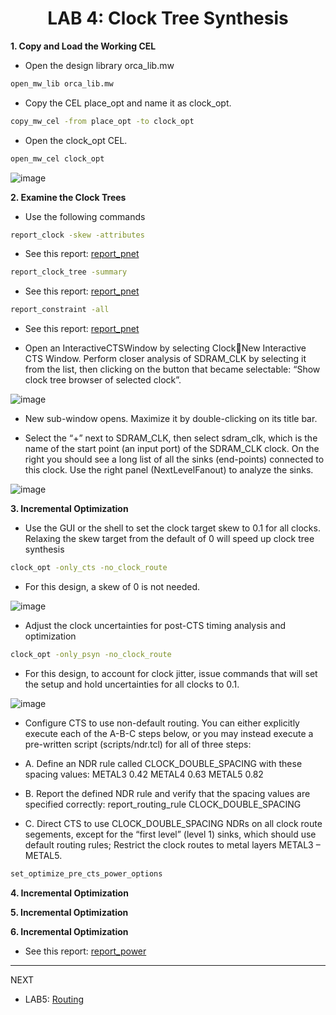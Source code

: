 <div align="center">

<h1>LAB 4: Clock Tree Synthesis</h1>
</div>


**1. Copy and Load the Working CEL** 

- Open the design library orca_lib.mw

```bash
open_mw_lib orca_lib.mw
```

- Copy the CEL place_opt and name it as clock_opt.
```bash
copy_mw_cel -from place_opt -to clock_opt
```


- Open the clock_opt CEL.
```bash
open_mw_cel clock_opt
```


![image](https://github.com/trong420/icc/assets/90754954/f1fa6c2e-0889-490d-a84b-acb67fe1589d)




**2. Examine the Clock Trees** 

- Use the following commands

```bash
report_clock -skew -attributes
```
- See this report: [report_pnet](https://github.com/trong420/icc/blob/main/lab3_placement/pnet.txt)

```bash
report_clock_tree -summary
```
- See this report: [report_pnet](https://github.com/trong420/icc/blob/main/lab3_placement/pnet.txt)

```bash
report_constraint -all
```
- See this report: [report_pnet](https://github.com/trong420/icc/blob/main/lab3_placement/pnet.txt)

- Open an InteractiveCTSWindow by selecting ClockNew Interactive CTS Window. Perform closer analysis of SDRAM_CLK by selecting it from the list, then clicking on the button that became selectable: “Show clock tree browser of selected clock”.

![image](https://github.com/trong420/icc/assets/90754954/c5bc6996-0d95-44f8-a917-30800b14e753)

-  New sub-window opens. Maximize it by double-clicking on its title bar. 

- Select the “+” next to SDRAM_CLK, then select sdram_clk, which is the name of the start point (an input port) of the SDRAM_CLK clock. On the right you should see a long list of all the sinks (end-points) connected to this clock. Use the right panel (NextLevelFanout) to analyze the sinks.

![image](https://github.com/trong420/icc/assets/90754954/c0b3bfb9-29f2-42d9-9258-4b38cefef366)


**3. Incremental Optimization** 

- Use the GUI or the shell to set the clock target skew to 0.1 for all clocks. 
Relaxing the skew target from the default of 0 will speed up clock tree 
synthesis

```bash
clock_opt -only_cts -no_clock_route
```
- For this design, a skew of 0 is not needed.
  
![image](https://github.com/trong420/icc/assets/90754954/955702a7-ba88-4e9e-a688-cd282cb1ffa5)

- Adjust the clock uncertainties for post-CTS timing analysis and optimization 

```bash
clock_opt -only_psyn -no_clock_route
```

- For this design, to account for clock jitter, issue commands that will set the setup and hold uncertainties for all clocks to 0.1.

![image](https://github.com/trong420/icc/assets/90754954/ebbb53f1-52d2-4090-bba1-2907ca5ffbb6)

- Configure CTS to use non-default routing. You can either explicitly execute each of the A-B-C steps below, or you may instead execute a pre-written script (scripts/ndr.tcl) for all of three steps: 

- A. Define an NDR rule called CLOCK_DOUBLE_SPACING with these 
spacing values: 
METAL3 0.42 METAL4 0.63 
METAL5 0.82 

- B. Report the defined NDR rule and verify that the spacing values are 
specified correctly: 
report_routing_rule CLOCK_DOUBLE_SPACING 

- C. Direct CTS to use CLOCK_DOUBLE_SPACING NDRs on all clock route 
segements, except for the “first level” (level 1) sinks, which should use default 
routing rules; Restrict the clock routes to metal layers METAL3 – METAL5.  

```bash
set_optimize_pre_cts_power_options
```

**4. Incremental Optimization**

**5. Incremental Optimization**

**6. Incremental Optimization**

- See this report: [report_power](https://github.com/trong420/icc/blob/main/lab3_placement/power.txt)


---
NEXT
- LAB5: [Routing](https://github.com/trong420/icc/tree/main/lab5_route)
